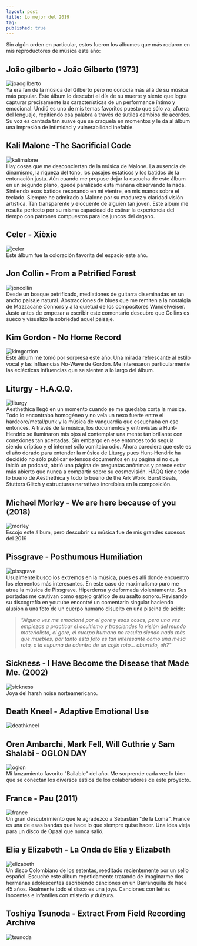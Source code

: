 ```yaml
---
layout: post
title: Lo mejor del 2019
tag:
published: true
---
```

Sin algún orden en particular, estos fueron los álbumes que más rodaron en mis reproductores de música este año:

João gilberto - João Gilberto (1973)
-------

![joaogilberto](/images/joaogilberto_1973.jpg)
<br>
Ya era fan de la música del Gilberto pero no conocía más allá de su música más popular. Este álbum lo descubrí el día de su muerte y siento que logra capturar precisamente las características de un performance íntimo y emocional. Undiú es uno de mis temas favoritos puesto que sólo va, afuera del lenguaje, repitiendo esa palabra a través de sutiles cambios de acordes. Su voz es cantada tan suave que se craquela en momentos y le da al álbum una impresión de intimidad y vulnerabilidad inefable.

Kali Malone -The Sacrificial Code 
--------
![kalimalone](/images/kalimalone_sacrificial.jpg)
<br>
Hay cosas que me desconciertan de la música de Malone. La ausencia de dinamismo, la riqueza del tono, los pasajes estáticos y los batidos de la entonación justa. Aún cuando me propuse dejar la escucha de este álbum en un segundo plano, quedé paralizado esta mañana observando la nada. Sintiendo esos batidos resonando en mi vientre, en mis manos sobre el teclado. Siempre he admirado a Malone por su madurez y claridad visión artística. Tan transparente y elocuente de alguien tan joven. Este álbum me resulta perfecto por su misma capacidad de estirar la experiencia del tiempo con patrones compuestos para los juncos del órgano. 

Celer - Xièxie
----
![celer](/images/celer_xiexie.jpg)
<br>
Este álbum fue la coloración favorita del espacio este año. 


Jon Collin - From a Petrified Forest
-----
![joncollin](/images/joncollins_petrified.jpg)
<br>
Desde un bosque petrificado, mediationes de guitarra diseminadas en un ancho paisaje natural. Abstracciones de blues que me remiten a la nostalgia de Mazzacane Connors y a la quietud de los compositores Wandelweiser. Justo antes de empezar a escribir este comentario descubro que Collins es sueco y visualizo la sobriedad aquel paisaje. 

Kim Gordon - No Home Record
------
![kimgordon](/images/kimgordon_nohomerec.jpg)
<br>
Este álbum me tomó por sorpresa este año. Una mirada refrescante al estilo vocal y las influencias No-Wave de Gordon. Me interesaron particularmente las eclécticas influencias que se sienten a lo largo del álbum.

Liturgy - H.A.Q.Q.
------
![liturgy](/images/liturgy_haqq.jpg)
<br>
Aesthethica llegó en un momento cuando se me quedaba corta la música. Todo lo encontraba homogéneo y no veía un nexo fuerte entre el hardcore/metal/punk y la música de vanguardia que escuchaba en ese entonces. 
A través de la música, los documentos y entrevistas a Hunt-Hendrix se iluminaron mis ojos al contemplar una mente tan brillante con conexiones tan acertadas. 
Sin embargo en ese entonces todo seguía siendo críptico y el internet sólo vomitaba odio. Ahora pareciera que este es el año dorado para entender la música de Liturgy pues Hunt-Hendrix ha decidido no sólo publicar extensos documentos en su página si no que inició un podcast, abrió una página de preguntas anónimas y parece estar más abierto que nunca a compartir sobre su cosmovisión. 
HAQQ tiene todo lo bueno de Aesthethica y todo lo bueno de the Ark Work. Burst Beats, Stutters Glitch y estructuras narrativas increíbles en la composición. 

Michael Morley - We are here because of you (2018)
----------
![morley](/images/michaelmorley_.jpg)
<br>
Escojo este álbum, pero descubrir su música fue de mis grandes sucesos del 2019 

Pissgrave - Posthumous Humiliation
----------
![pissgrave](/images/Pissgrave.jpg)
<br>
Usualmente busco los extremos en la música, pues es allí donde encuentro los elementos más interesantes. En este caso de maximalismo puro me atrae la música de Pissgrave.
Hiperdensa y deformada violentamente. Sus portadas me cautivan como espejo gráfico de su asalto sonoro. 
Revisando su discografía en youtube encontré un comentario singular haciendo alusión a una foto de un cuerpo humano disuelto en una piscina de ácido: 
<br>
>*"Alguna vez me emocioné por el gore y esas cosas, pero una vez empiezas a practicar el ocultismo y trasciendes la visión del mundo materialista, 
el gore, el cuerpo humano no resulta siendo nada más que muebles, por tanto esta foto es tan interesante como una mesa rota, o la espuma de adentro de un cojín roto… aburrido, eh?"*

Sickness - I Have Become the Disease that Made Me. (2002)
------------
![sickness](/images/sicknes.jpg)
<br>
Joya del harsh noise norteamericano. 


Death Kneel - Adaptive Emotional Use
------------
![deathkneel](/images/death_kneel.jpg)


Oren Ambarchi, Mark Fell, Will Guthrie y Sam Shalabi - OGLON DAY
-------------
![oglon](/images/oglon_day.jpg)
<br>
Mi lanzamiento favorito "Bailable" del año. Me sorprende cada vez lo bien que se conectan los diversos estilos de los colaboradores de este proyecto. 


France - Pau (2011)
------
![france](/images/france_pau.jpg)
<br>
Un gran descubrimiento que le agradezco a Sebastián "de la Loma". France es una de esas bandas que hace lo que siempre quise hacer. Una idea vieja para un disco de Opaal que nunca salió. 

Elia y Elizabeth - La Onda de Elia y Elizabeth
------
![elizabeth](/images/elia_y_elizabeth.jpg)
<br>
Un disco Colombiano de los setentas, reeditado recientemente por un sello español. Escuché este álbum repetidamente tratando de imaginarme dos hermanas adolescentes escribiendo canciones en un Barranquilla de hace 45 años. Realmente todo el disco es una joya. Canciones con letras inocentes e infantiles con misterio y dulzura. 
 
 Toshiya Tsunoda - Extract From Field Recording Archive
 ---------
 
 ![tsunoda](/images/tsunoda.jpg)
